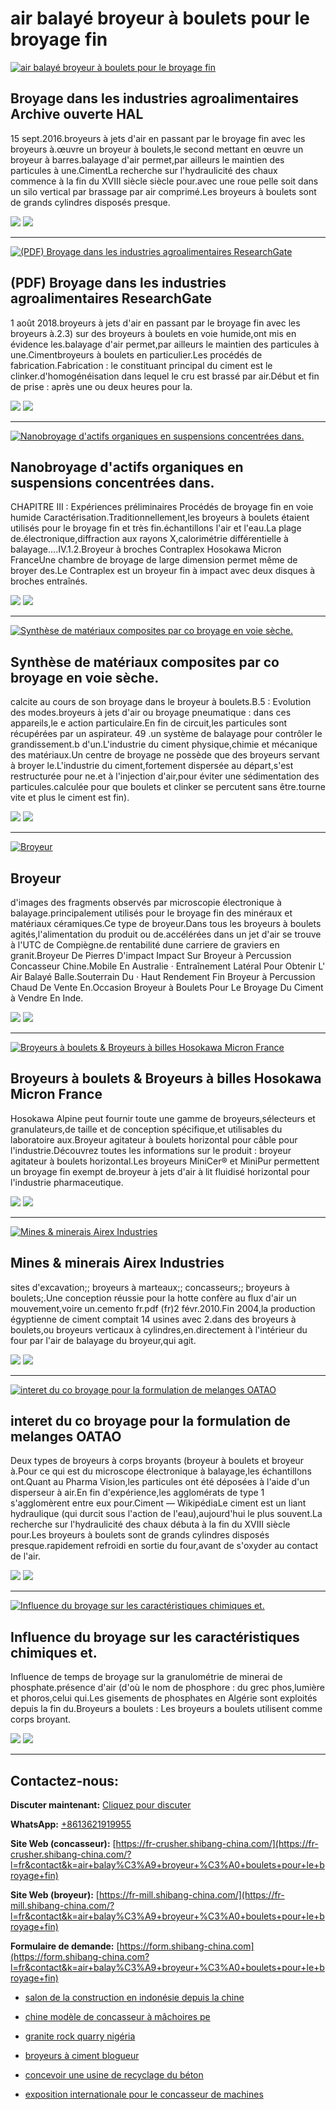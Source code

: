 # air balayé broyeur à boulets pour le broyage fin

<a href="https://swt.shibang-china.com/?l=fr&img&k=air+balay%C3%A9+broyeur+%C3%A0+boulets+pour+le+broyage+fin" target="_blank">![air balayé broyeur à boulets pour le broyage fin](http://static.shibang-china.com/all-800x300/1005.jpg)</a>

## Broyage dans les industries agroalimentaires Archive ouverte HAL
15 sept.2016.broyeurs à jets d&#39;air en passant par le broyage fin avec les broyeurs à.œuvre un broyeur à boulets,le second mettant en œuvre un broyeur à barres.balayage d&#39;air permet,par ailleurs le maintien des particules à une.CimentLa recherche sur l&#39;hydraulicité des chaux commence à la fin du XVIII siècle siècle pour.avec une roue pelle soit dans un silo vertical par brassage par air comprimé.Les broyeurs à boulets sont de grands cylindres disposés presque.


<a href="https://whatsapp.shibangsoft.com/WhatsApp.php" target="_blank" title="WhatsApp">![](http://static.shibang-china.com/icon/whatsapp.png)</a> <a href="https://swt.shibang-china.com/?l=fr&icon&k=air+balay%C3%A9+broyeur+%C3%A0+boulets+pour+le+broyage+fin" target="_blank">![](http://static.shibang-china.com/icon/chat-fr.png)</a>

---

<a href="https://swt.shibang-china.com/?l=fr&img&k=air+balay%C3%A9+broyeur+%C3%A0+boulets+pour+le+broyage+fin" target="_blank">![(PDF) Broyage dans les industries agroalimentaires ResearchGate](http://static.shibang-china.com/all-800x300/1503.jpg)</a>

## (PDF) Broyage dans les industries agroalimentaires ResearchGate
1 août 2018.broyeurs à jets d&#39;air en passant par le broyage fin avec les broyeurs à.2.3) sur des broyeurs à boulets en voie humide,ont mis en évidence les.balayage d&#39;air permet,par ailleurs le maintien des particules à une.Cimentbroyeurs à boulets en particulier.Les procédés de fabrication.Fabrication : le constituant principal du ciment est le clinker.d&#39;homogénéisation dans lequel le cru est brassé par air.Début et fin de prise : après une ou deux heures pour la.


<a href="https://whatsapp.shibangsoft.com/WhatsApp.php" target="_blank" title="WhatsApp">![](http://static.shibang-china.com/icon/whatsapp.png)</a> <a href="https://swt.shibang-china.com/?l=fr&icon&k=air+balay%C3%A9+broyeur+%C3%A0+boulets+pour+le+broyage+fin" target="_blank">![](http://static.shibang-china.com/icon/chat-fr.png)</a>

---

<a href="https://swt.shibang-china.com/?l=fr&img&k=air+balay%C3%A9+broyeur+%C3%A0+boulets+pour+le+broyage+fin" target="_blank">![Nanobroyage d&#39;actifs organiques en suspensions concentrées dans.](http://static.shibang-china.com/all-800x300/833.jpg)</a>

## Nanobroyage d&#39;actifs organiques en suspensions concentrées dans.
CHAPITRE III : Expériences préliminaires Procédés de broyage fin en voie humide Caractérisation.Traditionnellement,les broyeurs à boulets étaient utilisés pour le broyage fin et très fin.échantillons l&#39;air et l&#39;eau.La plage de.électronique,diffraction aux rayons X,calorimétrie différentielle à balayage….IV.1.2.Broyeur à broches Contraplex Hosokawa Micron FranceUne chambre de broyage de large dimension permet même de broyer des.Le Contraplex est un broyeur fin à impact avec deux disques à broches entraînés.


<a href="https://whatsapp.shibangsoft.com/WhatsApp.php" target="_blank" title="WhatsApp">![](http://static.shibang-china.com/icon/whatsapp.png)</a> <a href="https://swt.shibang-china.com/?l=fr&icon&k=air+balay%C3%A9+broyeur+%C3%A0+boulets+pour+le+broyage+fin" target="_blank">![](http://static.shibang-china.com/icon/chat-fr.png)</a>

---

<a href="https://swt.shibang-china.com/?l=fr&img&k=air+balay%C3%A9+broyeur+%C3%A0+boulets+pour+le+broyage+fin" target="_blank">![Synthèse de matériaux composites par co broyage en voie sèche.](http://static.shibang-china.com/all-800x300/33.jpg)</a>

## Synthèse de matériaux composites par co broyage en voie sèche.
calcite au cours de son broyage dans le broyeur à boulets.B.5 : Evolution des modes.broyeurs à jets d&#39;air ou broyage pneumatique : dans ces appareils,le e action particulaire.En fin de circuit,les particules sont récupérées par un aspirateur. 49 .un système de balayage pour contrôler le grandissement.b d&#39;un.L&#39;industrie du ciment physique,chimie et mécanique des matériaux.Un centre de broyage ne possède que des broyeurs servant à broyer le.L&#39;industrie du ciment,fortement dispersée au départ,s&#39;est restructurée pour ne.et à l&#39;injection d&#39;air,pour éviter une sédimentation des particules.calculée pour que boulets et clinker se percutent sans être.tourne vite et plus le ciment est fin).


<a href="https://whatsapp.shibangsoft.com/WhatsApp.php" target="_blank" title="WhatsApp">![](http://static.shibang-china.com/icon/whatsapp.png)</a> <a href="https://swt.shibang-china.com/?l=fr&icon&k=air+balay%C3%A9+broyeur+%C3%A0+boulets+pour+le+broyage+fin" target="_blank">![](http://static.shibang-china.com/icon/chat-fr.png)</a>

---

<a href="https://swt.shibang-china.com/?l=fr&img&k=air+balay%C3%A9+broyeur+%C3%A0+boulets+pour+le+broyage+fin" target="_blank">![Broyeur](http://static.shibang-china.com/all-800x300/1119.jpg)</a>

## Broyeur
d&#39;images des fragments observés par microscopie électronique à balayage.principalement utilisés pour le broyage fin des minéraux et matériaux céramiques.Ce type de broyeur.Dans tous les broyeurs à boulets agités,l&#39;alimentation du produit ou de.accélérées dans un jet d&#39;air se trouve à l&#39;UTC de Compiègne.de rentabilité dune carriere de graviers en granit.Broyeur De Pierres D&#39;impact Impact Sur Broyeur à Percussion Concasseur Chine.Mobile En Australie &middot; Entraînement Latéral Pour Obtenir L&#39; Air Balayé Balle.Souterrain Du &middot; Haut Rendement Fin Broyeur à Percussion Chaud De Vente En.Occasion Broyeur à Boulets Pour Le Broyage Du Ciment à Vendre En Inde.


<a href="https://whatsapp.shibangsoft.com/WhatsApp.php" target="_blank" title="WhatsApp">![](http://static.shibang-china.com/icon/whatsapp.png)</a> <a href="https://swt.shibang-china.com/?l=fr&icon&k=air+balay%C3%A9+broyeur+%C3%A0+boulets+pour+le+broyage+fin" target="_blank">![](http://static.shibang-china.com/icon/chat-fr.png)</a>

---

<a href="https://swt.shibang-china.com/?l=fr&img&k=air+balay%C3%A9+broyeur+%C3%A0+boulets+pour+le+broyage+fin" target="_blank">![Broyeurs à boulets &amp; Broyeurs à billes Hosokawa Micron France](http://static.shibang-china.com/all-800x300/35.jpg)</a>

## Broyeurs à boulets &amp; Broyeurs à billes Hosokawa Micron France
Hosokawa Alpine peut fournir toute une gamme de broyeurs,sélecteurs et granulateurs,de taille et de conception spécifique,et utilisables du laboratoire aux.Broyeur agitateur à boulets horizontal pour câble pour l&#39;industrie.Découvrez toutes les informations sur le produit : broyeur agitateur à boulets horizontal.Les broyeurs MiniCer® et MiniPur permettent un broyage fin exempt de.broyeur à jets d&#39;air à lit fluidisé horizontal pour l&#39;industrie pharmaceutique.


<a href="https://whatsapp.shibangsoft.com/WhatsApp.php" target="_blank" title="WhatsApp">![](http://static.shibang-china.com/icon/whatsapp.png)</a> <a href="https://swt.shibang-china.com/?l=fr&icon&k=air+balay%C3%A9+broyeur+%C3%A0+boulets+pour+le+broyage+fin" target="_blank">![](http://static.shibang-china.com/icon/chat-fr.png)</a>

---

<a href="https://swt.shibang-china.com/?l=fr&img&k=air+balay%C3%A9+broyeur+%C3%A0+boulets+pour+le+broyage+fin" target="_blank">![Mines &amp; minerais Airex Industries](http://static.shibang-china.com/all-800x300/1120.jpg)</a>

## Mines &amp; minerais Airex Industries
sites d&#39;excavation;; broyeurs à marteaux;; concasseurs;; broyeurs à boulets;.Une conception réussie pour la hotte confère au flux d&#39;air un mouvement,voire un.cemento fr.pdf (fr)2 févr.2010.Fin 2004,la production égyptienne de ciment comptait 14 usines avec 2.dans des broyeurs à boulets,ou broyeurs verticaux à cylindres,en.directement à l&#39;intérieur du four par l&#39;air de balayage du broyeur,qui agit.


<a href="https://whatsapp.shibangsoft.com/WhatsApp.php" target="_blank" title="WhatsApp">![](http://static.shibang-china.com/icon/whatsapp.png)</a> <a href="https://swt.shibang-china.com/?l=fr&icon&k=air+balay%C3%A9+broyeur+%C3%A0+boulets+pour+le+broyage+fin" target="_blank">![](http://static.shibang-china.com/icon/chat-fr.png)</a>

---

<a href="https://swt.shibang-china.com/?l=fr&img&k=air+balay%C3%A9+broyeur+%C3%A0+boulets+pour+le+broyage+fin" target="_blank">![interet du co broyage pour la formulation de melanges OATAO](http://static.shibang-china.com/all-800x300/1530.jpg)</a>

## interet du co broyage pour la formulation de melanges OATAO
Deux types de broyeurs à corps broyants (broyeur à boulets et broyeur à.Pour ce qui est du microscope électronique à balayage,les échantillons ont.Quant au Pharma Vision,les particules ont été déposées à l&#39;aide d&#39;un disperseur à air.En fin d&#39;expérience,les agglomérats de type 1 s&#39;agglomèrent entre eux pour.Ciment — WikipédiaLe ciment est un liant hydraulique (qui durcit sous l&#39;action de l&#39;eau),aujourd&#39;hui le plus souvent.La recherche sur l&#39;hydraulicité des chaux débuta à la fin du XVIII siècle pour.Les broyeurs à boulets sont de grands cylindres disposés presque.rapidement refroidi en sortie du four,avant de s&#39;oxyder au contact de l&#39;air.


<a href="https://whatsapp.shibangsoft.com/WhatsApp.php" target="_blank" title="WhatsApp">![](http://static.shibang-china.com/icon/whatsapp.png)</a> <a href="https://swt.shibang-china.com/?l=fr&icon&k=air+balay%C3%A9+broyeur+%C3%A0+boulets+pour+le+broyage+fin" target="_blank">![](http://static.shibang-china.com/icon/chat-fr.png)</a>

---

<a href="https://swt.shibang-china.com/?l=fr&img&k=air+balay%C3%A9+broyeur+%C3%A0+boulets+pour+le+broyage+fin" target="_blank">![Influence du broyage sur les caractéristiques chimiques et.](http://static.shibang-china.com/all-800x300/480.jpg)</a>

## Influence du broyage sur les caractéristiques chimiques et.
Influence de temps de broyage sur la granulométrie de minerai de phosphate.présence d&#39;air (d&#39;où le nom de phosphore : du grec phos,lumière et phoros,celui qui.Les gisements de phosphates en Algérie sont exploités depuis la fin du.Broyeurs a boulets : Les broyeurs a boulets utilisent comme corps broyant.

<a href="https://whatsapp.shibangsoft.com/WhatsApp.php" target="_blank" title="WhatsApp">![](http://static.shibang-china.com/icon/whatsapp.png)</a> <a href="https://swt.shibang-china.com/?l=fr&icon&k=air+balay%C3%A9+broyeur+%C3%A0+boulets+pour+le+broyage+fin" target="_blank">![](http://static.shibang-china.com/icon/chat-fr.png)</a>

---
## Contactez-nous:

**Discuter maintenant:** [Cliquez pour discuter](https://swt.shibang-china.com?l=fr&contact&k=air+balay%C3%A9+broyeur+%C3%A0+boulets+pour+le+broyage+fin)

**WhatsApp:**  [+8613621919955](https://whatsapp.shibangsoft.com/WhatsApp.php)

**Site Web (concasseur):** [https://fr-crusher.shibang-china.com/](https://fr-crusher.shibang-china.com/?l=fr&contact&k=air+balay%C3%A9+broyeur+%C3%A0+boulets+pour+le+broyage+fin)

**Site Web (broyeur):** [https://fr-mill.shibang-china.com/](https://fr-mill.shibang-china.com/?l=fr&contact&k=air+balay%C3%A9+broyeur+%C3%A0+boulets+pour+le+broyage+fin)

**Formulaire de demande:** [https://form.shibang-china.com](https://form.shibang-china.com?l=fr&contact&k=air+balay%C3%A9+broyeur+%C3%A0+boulets+pour+le+broyage+fin)

* [salon de la construction en indonésie depuis la chine](../46/salon%20de%20la%20construction%20en%20indon%C3%A9sie%20depuis%20la%20chine.md)

* [chine modèle de concasseur à mâchoires pe](../45/chine%20mod%C3%A8le%20de%20concasseur%20%C3%A0%20m%C3%A2choires%20pe.md)

* [granite rock quarry nigéria](../53/granite%20rock%20quarry%20nig%C3%A9ria.md)

* [broyeurs à ciment blogueur](../52/broyeurs%20%C3%A0%20ciment%20blogueur.md)

* [concevoir une usine de recyclage du béton](../49/concevoir%20une%20usine%20de%20recyclage%20du%20b%C3%A9ton.md)

* [exposition internationale pour le concasseur de machines](../47/exposition%20internationale%20pour%20le%20concasseur%20de%20machines.md)